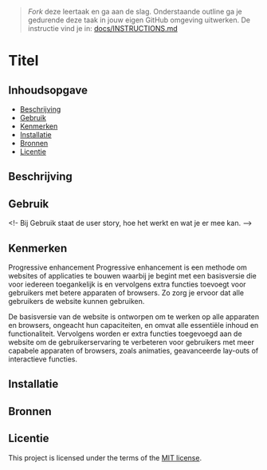 > _Fork_ deze leertaak en ga aan de slag. Onderstaande outline ga je gedurende deze taak in jouw eigen GitHub omgeving uitwerken. De instructie vind je in: [docs/INSTRUCTIONS.md](docs/INSTRUCTIONS.md)

# Titel
<!-- Geef je project een titel en schrijf in één zin wat het is -->

## Inhoudsopgave

  * [Beschrijving](#beschrijving)
  * [Gebruik](#gebruik)
  * [Kenmerken](#kenmerken)
  * [Installatie](#installatie)
  * [Bronnen](#bronnen)
  * [Licentie](#licentie)

## Beschrijving
<!-- Bij Beschrijving staat kort beschreven wat voor project het is en wat je hebt gemaakt -->
<!-- Voeg een mooie poster visual toe 📸 -->
<!-- Voeg een link toe naar Github Pages 🌐-->

## Gebruik
<!- Bij Gebruik staat de user story, hoe het werkt en wat je er mee kan. -->

## Kenmerken
Progressive enhancement
Progressive enhancement is een methode om websites of applicaties te bouwen waarbij je begint met een basisversie die voor iedereen toegankelijk is en vervolgens extra functies toevoegt voor gebruikers met betere apparaten of browsers. Zo zorg je ervoor dat alle gebruikers de website kunnen gebruiken.

De basisversie van de website is ontworpen om te werken op alle apparaten en browsers, ongeacht hun capaciteiten, en omvat alle essentiële inhoud en functionaliteit. Vervolgens worden er extra functies toegevoegd aan de website om de gebruikerservaring te verbeteren voor gebruikers met meer capabele apparaten of browsers, zoals animaties, geavanceerde lay-outs of interactieve functies.
<!-- Bij Kenmerken staat welke technieken zijn gebruikt en hoe. Wat is de HTML structuur? Wat zijn de belangrijkste dingen in CSS? Wat is er met JS gedaan en hoe? Misschien heb je iets met NodeJS gedaan, of heb je een framwork of library gebruikt? -->

## Installatie
<!-- Bij Instalatie staat hoe een andere developer aan jouw repo kan werken -->


## Bronnen

## Licentie

This project is licensed under the terms of the [MIT license](./LICENSE).
